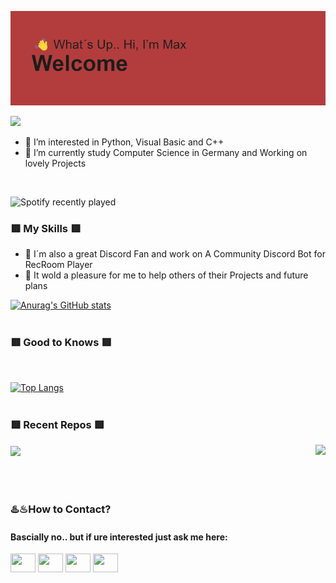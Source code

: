 ![alt text](https://github.com/00Shinigami/00Shinigami/blob/9c6873df99aa6805753ef75db40556a21cac9963/header.png)

![](https://komarev.com/ghpvc/?username=00Shinigami&color=red)

- 🍂 I’m interested in Python, Visual Basic and C++
- 🎀 I’m currently study Computer Science in Germany and Working on lovely Projects
<br>

![Spotify recently played](https://spotify-recently-played-readme.vercel.app/api?user=tru8wact27wbvi7zbi9memtgo&count=3)

### 🟥 My Skills 🟥 

- 🍁  I´m also a great Discord Fan and work on A Community Discord Bot for RecRoom Player
- 🍂  It wold a pleasure for me to help others of their Projects and future plans

[![Anurag's GitHub stats](https://github-readme-stats.vercel.app/api?username=00Shinigami&show_icons=true&theme=dracula)](https://github.com/00Shinigami/github-readme-stats)
<br>
<br>
### 🟥 Good to Knows 🟥
<br>

[![Top Langs](https://github-readme-stats.vercel.app/api/top-langs/?username=00Shinigami&layout=compact&theme=Dracula)](https://github.com/00Shinigami)
<br>
<br>

### 🟥 Recent Repos 🟥

<a href="https://github.com/00Shinigami/MatrixModelling">
  <img align="center" src="https://github-readme-stats.vercel.app/api/pin/?username=00Shinigami&repo=MatrixModelling"/>
</a>
<a href="https://github.com/00Shinigami/DCL-Bot">
  <img align="right" src="https://github-readme-stats.vercel.app/api/pin/?username=00Shinigami&repo=DCL-Bot"/>
</a>
<br>
<br>
<br>
<br>
<h3 align="left">♨️♨How to Contact?</h3>
<h4 align="left">Bascially no.. but if ure interested just ask me here:</h4>
<p align="left">
<a href="https://twitter.com/mvxrvm?lang=de" target="blank"><img align="center" src="https://cdn.jsdelivr.net/npm/simple-icons@3.0.1/icons/twitter.svg" alt="" height="30" width="40" /></a>
<a href="https://de.linkedin.com/in/mramacher" target="blank"><img align="center" src="https://cdn.jsdelivr.net/npm/simple-icons@3.0.1/icons/linkedin.svg" alt="" height="30" width="40" /></a>
<a href="your link" target="blank"><img align="center" src="https://cdn.jsdelivr.net/npm/simple-icons@3.0.1/icons/instagram.svg" alt="" height="30" width="40" /></a>
<a href="your link" target="blank"><img align="center" src="https://cdn.jsdelivr.net/npm/simple-icons@3.0.1/icons/youtube.svg" alt="" height="30" width="40" /></a>


<!---
00Shinigami/00Shinigami is a ✨ special ✨ repository because its `README.md` (this file) appears on your GitHub profile.
You can click the Preview link to take a look at your changes.
--->

